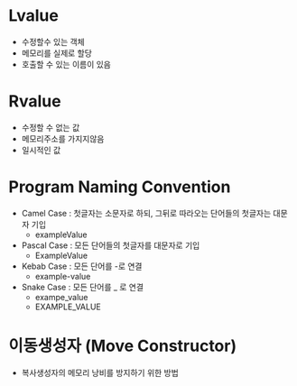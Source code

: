 
# Lvalue
  - 수정할수 있는 객체
  - 메모리를 실제로 할당
  - 호출할 수 있는 이름이 있음

# Rvalue
  - 수정할 수 없는 값
  - 메모리주소를 가지지않음
  - 일시적인 값


# Program Naming Convention
  - Camel Case : 첫글자는 소문자로 하되, 그뒤로 따라오는 단어들의 첫글자는 대문자 기입
    - exampleValue
  - Pascal Case : 모든 단어들의 첫글자를 대문자로 기입
    - ExampleValue
  - Kebab Case : 모든 단어를 -로 연결
    - example-value
  - Snake Case : 모든 단어를 _ 로 연결
    - exampe_value
    - EXAMPLE_VALUE



# 이동생성자 (Move Constructor)
  - 복사생성자의 메모리 낭비를 방지하기 위한 방법

